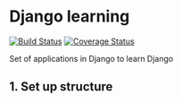 # Django learning
[![Build Status](https://travis-ci.org/mpsk2/django-learning.svg?branch=master)](https://travis-ci.org/mpsk2/django-learning)
[![Coverage Status](https://coveralls.io/repos/github/mpsk2/django-learning/badge.svg?branch=master)](https://coveralls.io/github/mpsk2/django-learning?branch=master)

Set of applications in Django to learn Django

## 1. Set up structure